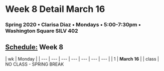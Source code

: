 # Week 8 Detail March 16

### Spring 2020 • Clarisa Diaz • Mondays • 5:00-7:30pm • Washington Square SILV 402

## [Schedule:](./) Week 8

| wk | Monday |
| --- | --- | --- | --- | --- | --- | --- |
| 1 | **March 16** |
| class | NO CLASS - SPRING BREAK
